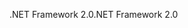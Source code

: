 <span data-ttu-id="a5b56-101">.NET Framework 2.0</span><span class="sxs-lookup"><span data-stu-id="a5b56-101">.NET Framework 2.0</span></span>